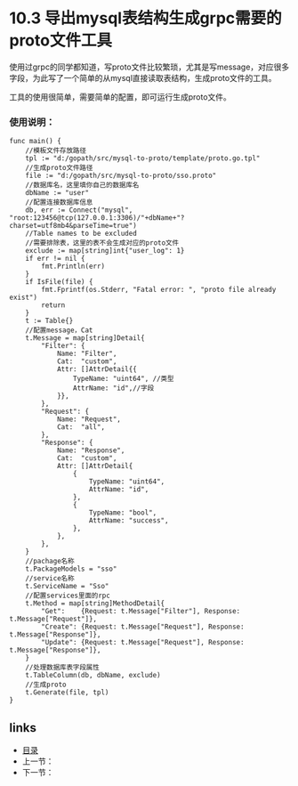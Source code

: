 # 10.3  导出mysql表结构生成grpc需要的proto文件工具

使用过grpc的同学都知道，写proto文件比较繁琐，尤其是写message，对应很多字段，为此写了一个简单的从mysql直接读取表结构，生成proto文件的工具。

工具的使用很简单，需要简单的配置，即可运行生成proto文件。

### 使用说明：

```
func main() {
	//模板文件存放路径
	tpl := "d:/gopath/src/mysql-to-proto/template/proto.go.tpl"
	//生成proto文件路径
	file := "d:/gopath/src/mysql-to-proto/sso.proto"
	//数据库名，这里填你自己的数据库名
	dbName := "user"
	//配置连接数据库信息
	db, err := Connect("mysql", "root:123456@tcp(127.0.0.1:3306)/"+dbName+"?charset=utf8mb4&parseTime=true")
	//Table names to be excluded
	//需要排除表，这里的表不会生成对应的proto文件
	exclude := map[string]int{"user_log": 1}
	if err != nil {
		fmt.Println(err)
	}
	if IsFile(file) {
		fmt.Fprintf(os.Stderr, "Fatal error: ", "proto file already exist")
		return
	}
	t := Table{}
	//配置message，Cat 
	t.Message = map[string]Detail{
		"Filter": {
			Name: "Filter",
			Cat:  "custom",
			Attr: []AttrDetail{{
				TypeName: "uint64", //类型
				AttrName: "id",//字段
			}},
		},
		"Request": {
			Name: "Request",
			Cat:  "all",
		},
		"Response": {
			Name: "Response",
			Cat:  "custom",
			Attr: []AttrDetail{
				{
					TypeName: "uint64",
					AttrName: "id",
				},
				{
					TypeName: "bool",
					AttrName: "success",
				},
			},
		},
	}
	//pachage名称
	t.PackageModels = "sso"
	//service名称
	t.ServiceName = "Sso"
	//配置services里面的rpc
	t.Method = map[string]MethodDetail{
		"Get":    {Request: t.Message["Filter"], Response: t.Message["Request"]},
		"Create": {Request: t.Message["Request"], Response: t.Message["Response"]},
		"Update": {Request: t.Message["Request"], Response: t.Message["Response"]},
	}
	//处理数据库表字段属性
	t.TableColumn(db, dbName, exclude)
	//生成proto
	t.Generate(file, tpl)
}
```





## links

- [目录](https://github.com/guyan0319/golang_development_notes/blob/master/zh/preface.md)
- 上一节：
- 下一节：

